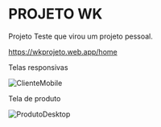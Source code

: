 # PROJETO WK

Projeto Teste que virou um projeto pessoal.

https://wkprojeto.web.app/home

Telas responsivas

![ClienteMobile](https://user-images.githubusercontent.com/16365468/117496027-d3293300-af4c-11eb-8dc4-1c122a4f0c52.png)

Tela de produto

![ProdutoDesktop](https://user-images.githubusercontent.com/16365468/117496278-33b87000-af4d-11eb-8732-ce125cd9315a.png)


